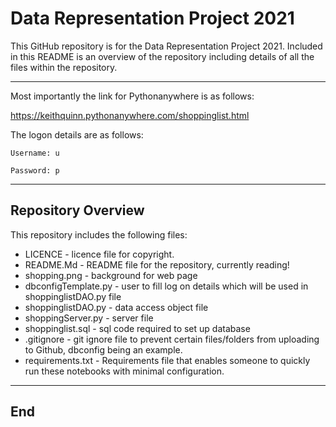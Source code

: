 # Data Representation Project 2021

This GitHub repository is for the Data Representation Project 2021. Included in this README is an overview of the repository including details of all the files within the repository.

***

Most importantly the link for Pythonanywhere is as follows:

https://keithquinn.pythonanywhere.com/shoppinglist.html

The logon details are as follows:

`Username: u`

`Password: p`

***

## Repository Overview

This repository includes the following files:

* LICENCE - licence file for copyright.
* README.Md - README file for the repository, currently reading!
* shopping.png - background for web page
* dbconfigTemplate.py - user to fill log on details which will be used in shoppinglistDAO.py file
* shoppinglistDAO.py - data access object file
* shoppingServer.py - server file
* shoppinglist.sql - sql code required to set up database
* .gitignore - git ignore file to prevent certain files/folders from uploading to Github, dbconfig being an example.
* requirements.txt - Requirements file that enables someone to quickly run these notebooks with minimal configuration.

***

## End